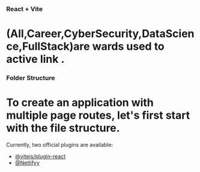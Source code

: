 ### React + Vite

# (All,Career,CyberSecurity,DataScience,FullStack)are wards used to active link .
### Folder Structure
# To create an application with multiple page routes, let's first start with the file structure.

Currently, two official plugins are available:

- [@vitejs/plugin-react](https://github.com/meenatchi-14/ReactRouterTask.git/) 
- [@Netlifyy](https://main--bespoke-chimera-fa806a.netlify.app/) 
